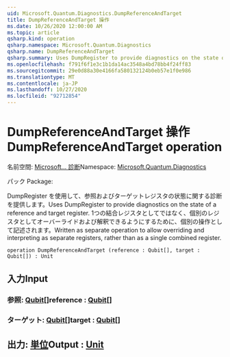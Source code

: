 ```yaml
---
uid: Microsoft.Quantum.Diagnostics.DumpReferenceAndTarget
title: DumpReferenceAndTarget 操作
ms.date: 10/26/2020 12:00:00 AM
ms.topic: article
qsharp.kind: operation
qsharp.namespace: Microsoft.Quantum.Diagnostics
qsharp.name: DumpReferenceAndTarget
qsharp.summary: Uses DumpRegister to provide diagnostics on the state of a reference and target register. Written as separate operation to allow overriding and interpreting as separate registers, rather than as a single combined register.
ms.openlocfilehash: f791f6f1e3c1b1da14ac3548a4bd78bb4f24ff83
ms.sourcegitcommit: 29e0d88a30e4166fa580132124b0eb57e1f0e986
ms.translationtype: MT
ms.contentlocale: ja-JP
ms.lasthandoff: 10/27/2020
ms.locfileid: "92712854"
---
```

# <a name="dumpreferenceandtarget-operation"></a><span data-ttu-id="1fd2b-102">DumpReferenceAndTarget 操作</span><span class="sxs-lookup"><span data-stu-id="1fd2b-102">DumpReferenceAndTarget operation</span></span>

<span data-ttu-id="1fd2b-103">名前空間: [Microsoft... 診断](xref:Microsoft.Quantum.Diagnostics)</span><span class="sxs-lookup"><span data-stu-id="1fd2b-103">Namespace: [Microsoft.Quantum.Diagnostics](xref:Microsoft.Quantum.Diagnostics)</span></span>

<span data-ttu-id="1fd2b-104">パック [](https://nuget.org/packages/)</span><span class="sxs-lookup"><span data-stu-id="1fd2b-104">Package: [](https://nuget.org/packages/)</span></span>


<span data-ttu-id="1fd2b-105">DumpRegister を使用して、参照およびターゲットレジスタの状態に関する診断を提供します。</span><span class="sxs-lookup"><span data-stu-id="1fd2b-105">Uses DumpRegister to provide diagnostics on the state of a reference and target register.</span></span> <span data-ttu-id="1fd2b-106">1つの結合レジスタとしてではなく、個別のレジスタとしてオーバーライドおよび解釈できるようにするために、個別の操作として記述されます。</span><span class="sxs-lookup"><span data-stu-id="1fd2b-106">Written as separate operation to allow overriding and interpreting as separate registers, rather than as a single combined register.</span></span>

```qsharp
operation DumpReferenceAndTarget (reference : Qubit[], target : Qubit[]) : Unit
```


## <a name="input"></a><span data-ttu-id="1fd2b-107">入力</span><span class="sxs-lookup"><span data-stu-id="1fd2b-107">Input</span></span>

### <a name="reference--qubit"></a><span data-ttu-id="1fd2b-108">参照: [Qubit](xref:microsoft.quantum.lang-ref.qubit)[]</span><span class="sxs-lookup"><span data-stu-id="1fd2b-108">reference : [Qubit](xref:microsoft.quantum.lang-ref.qubit)[]</span></span>




### <a name="target--qubit"></a><span data-ttu-id="1fd2b-109">ターゲット: [Qubit](xref:microsoft.quantum.lang-ref.qubit)[]</span><span class="sxs-lookup"><span data-stu-id="1fd2b-109">target : [Qubit](xref:microsoft.quantum.lang-ref.qubit)[]</span></span>





## <a name="output--unit"></a><span data-ttu-id="1fd2b-110">出力: [単位](xref:microsoft.quantum.lang-ref.unit)</span><span class="sxs-lookup"><span data-stu-id="1fd2b-110">Output : [Unit](xref:microsoft.quantum.lang-ref.unit)</span></span>

